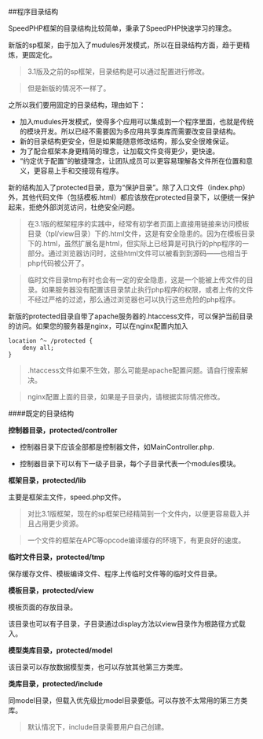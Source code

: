 ##程序目录结构

SpeedPHP框架的目录结构比较简单，秉承了SpeedPHP快速学习的理念。

新版的sp框架，由于加入了mudules开发模式，所以在目录结构方面，趋于更精炼，更固定化。

> 3.1版及之前的sp框架，目录结构是可以通过配置进行修改。

> 但是新版的情况不一样了。

之所以我们要用固定的目录结构，理由如下：

- 加入mudules开发模式，使得多个应用可以集成到一个程序里面，也就是传统的模块开发。所以已经不需要因为多应用共享类库而需要改变目录结构。
- 新的目录结构更安全，但是如果能随意修改结构，那么安全很难保证。
- 为了配合框架本身更精简的理念，让加载文件变得更少，更快速。
- “约定优于配置”的敏捷理念，让团队成员可以更容易理解各文件所在位置和意义，更容易上手和交接现有程序。

新的结构加入了protected目录，意为“保护目录”。除了入口文件（index.php）外，其他代码文件（包括模板.html）都应该放在protected目录下，以便统一保护起来，拒绝外部浏览访问，杜绝安全问题。

> 在3.1版的框架程序的实践中，经常有初学者页面上直接用链接来访问模板目录（tpl/view目录）下的.html文件，这是有安全隐患的。因为在模板目录下的.html，虽然扩展名是html，但实际上已经算是可执行的php程序的一部分。通过浏览器访问时，这些html文件可以被看到到源码——也相当于php代码被公开了。

> 临时文件目录tmp有时也会有一定的安全隐患，这是一个能被上传文件的目录。如果服务器没有配置该目录禁止执行php程序的权限，或者上传的文件不经过严格的过滤，那么通过浏览器也可以执行这些危险的php程序。

新版的protected目录自带了apache服务器的.htaccess文件，可以保护当前目录的访问。如果您的服务器是nginx，可以在nginx配置内加入

    location ^~ /protected {
    	deny all;
    }

> .htaccess文件如果不生效，那么可能是apache配置问题。请自行搜索解决。

> nginx配置上面的目录，如果是子目录内，请根据实际情况修改。


####既定的目录结构

**控制器目录，protected/controller**

- 控制器目录下应该全部都是控制器文件，如MainController.php.

- 控制器目录下可以有下一级子目录，每个子目录代表一个modules模块。

**框架目录，protected/lib**

主要是框架主文件，speed.php文件。

> 对比3.1版框架，现在的sp框架已经精简到一个文件内，以便更容易载入并且占用更少资源。

> 一个文件的框架在APC等opcode编译缓存的环境下，有更良好的速度。

**临时文件目录，protected/tmp**

保存缓存文件、模板编译文件、程序上传临时文件等的临时文件目录。

**模板目录，protected/view**

模板页面的存放目录。

该目录也可以有子目录，子目录通过display方法以view目录作为根路径方式载入。

**模型类库目录，protected/model**

该目录可以存放数据模型类，也可以存放其他第三方类库。

**类库目录，protected/include**

同model目录，但载入优先级比model目录要低。可以存放不太常用的第三方类库。

> 默认情况下，include目录需要用户自己创建。